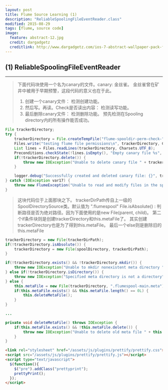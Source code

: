 ```yaml
---
layout: post
title: Flume Source Learning (1)
description: "ReliableSpoolingFileEventReader.class"
modified: 2015-08-29
tags: [flume, source code]
image:
  feature: abstract-12.jpg
  credit: dargadgetz
  creditlink: http://www.dargadgetz.com/ios-7-abstract-wallpaper-pack-for-iphone-5-and-ipod-touch-retina/
---
```


## (1) ReliableSpoolingFileEventReader
-----


>下面代码块使用一个名为canary的文件。canary: 金丝雀。
>金丝雀曾在矿井中被用于早期预警，这段代码的意义也在于此。
>1. 创建一个canary文件： 检测创建功能。
>2. 然后写。再读。Check是否读出内容： 检测读写功能。
>3. 最后删除canary文件： 检测删除功能。
>预先检测在Spooling directory内的所有操作能否成功。

``` java
File trackerDirectory;
try {
    trackerDirectory = File.createTempFile("flume-spooldir-perm-check-", ".canary", spoolDirectory);
    Files.write("testing flume file permissions\n", trackerDirectory, Charsets.UTF_8);
    List lines = Files.readLines(trackerDirectory, Charsets.UTF_8);
    Preconditions.checkState(!lines.isEmpty(), "Empty canary file %s", new Object[]{trackerDirectory});
    if(!trackerDirectory.delete()) {
        throw new IOException("Unable to delete canary file " + trackerDirectory);
    }

    logger.debug("Successfully created and deleted canary file: {}", trackerDirectory);
} catch (IOException var17) {
    throw new FlumeException("Unable to read and modify files in the spooling directory: " + spoolDirectory, var17);
}
```

>这块代码位于上面那块之下。
>trackerDirPath传自上一级的SpoolDirectorySource类。默认值为 ".flumespool"
>File.isAbsolute() : 判断路径是否为绝对路径。因为下面使用的是new File(parent, child)。
>第二个if条件块则是创建trackerDirectory和this.metaFile了。
>其实创建trackerDirectory也是为了得到this.metaFile。
>最后一个else则是删除旧的this.metaFile

``` java
trackerDirectory = new File(trackerDirPath);
if(!trackerDirectory.isAbsolute()) {
    trackerDirectory = new File(spoolDirectory, trackerDirPath);
}

if(!trackerDirectory.exists() && !trackerDirectory.mkdir()) {
    throw new IOException("Unable to mkdir nonexistent meta directory " + trackerDirectory);
} else if(!trackerDirectory.isDirectory()) {
    throw new IOException("Specified meta directory is not a directory" + trackerDirectory);
} else {
    this.metaFile = new File(trackerDirectory, ".flumespool-main.meta");
    if(this.metaFile.exists() && this.metaFile.length() == 0L) {
        this.deleteMetaFile();
    }
}

...

private void deleteMetaFile() throws IOException {
    if(this.metaFile.exists() && !this.metaFile.delete()) {
        throw new IOException("Unable to delete old meta file " + this.metaFile);
    }
}
```

``` html
<link rel="stylesheet" href="/assets/js/plugins/prettify/prettify.css">
<script src="/assets/js/plugins/prettify/prettify.js"></script>
<script type="text/javascript">
  $(function(){
    $("pre").addClass("prettyprint");
    prettyPrint();
  });
</script>
```